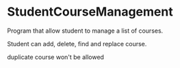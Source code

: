 # StudentCourseManagement

Program that allow student to manage a list of courses.

Student can add, delete, find and replace course. 

duplicate course won't be allowed
